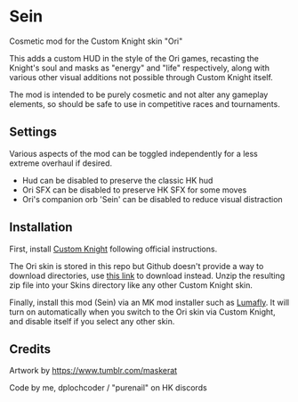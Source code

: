 ﻿# Sein

Cosmetic mod for the Custom Knight skin "Ori"

This adds a custom HUD in the style of the Ori games, recasting the Knight's soul and masks as "energy" and "life" respectively, along with various other visual additions not possible through Custom Knight itself.

The mod is intended to be purely cosmetic and not alter any gameplay elements, so should be safe to use in competitive races and tournaments.

## Settings

Various aspects of the mod can be toggled independently for a less extreme overhaul if desired.

-   Hud can be disabled to preserve the classic HK hud
-   Ori SFX can be disabled to preserve HK SFX for some moves
-   Ori's companion orb 'Sein' can be disabled to reduce visual distraction

## Installation

First, install [Custom Knight](https://prashantmohta.github.io/HollowKnight.CustomKnight/user/installing/) following official instructions.

The Ori skin is stored in this repo but Github doesn't provide a way to download directories, use [this link](https://download-directory.github.io/?url=https%3A%2F%2Fgithub.com%2Fdplochcoder%2FHollowKnight.Sein%2Ftree%2Fmain%2FOri) to download instead.  Unzip the resulting zip file into your Skins directory like any other Custom Knight skin.

Finally, install this mod (Sein) via an MK mod installer such as [Lumafly](https://themulhima.github.io/Lumafly/).  It will turn on automatically when you switch to the Ori skin via Custom Knight, and disable itself if you select any other skin.

## Credits

Artwork by https://www.tumblr.com/maskerat

Code by me, dplochcoder / "purenail" on HK discords
